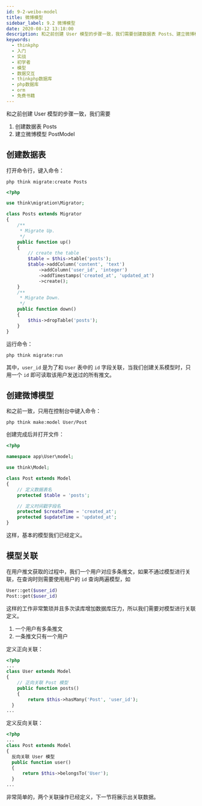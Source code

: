 ```yaml
---
id: 9-2-weibo-model
title: 微博模型
sidebar_label: 9.2 微博模型
date: 2020-08-12 13:18:00
description: 和之前创建 User 模型的步骤一致，我们需要创建数据表 Posts、建立微博模型 PostModel
keywords:
  - thinkphp
  - 入门
  - 实战
  - 初学者
  - 模型
  - 数据交互
  - thinkphp数据库
  - php数据库
  - orm
  - 免费书籍
---
```


和之前创建 User 模型的步骤一致，我们需要

1. 创建数据表 Posts
2. 建立微博模型 PostModel

## 创建数据表

打开命令行，键入命令：

```shell title="shell"
php think migrate:create Posts
```

```php title="database\migrations\20190728094237_posts.php"
<?php

use think\migration\Migrator;

class Posts extends Migrator
{
    /**
     * Migrate Up.
     */
    public function up()
    {
        // create the table
        $table = $this->table('posts');
        $table->addColumn('content', 'text')
            ->addColumn('user_id', 'integer')
            ->addTimestamps('created_at', 'updated_at')
            ->create();
    }
    /**
     * Migrate Down.
     */
    public function down()
    {
        $this->dropTable('posts');
    }
}
```

运行命令：

```shell title="shell"
php think migrate:run
```

其中，`user_id` 是为了和 `User` 表中的 `id` 字段关联，当我们创建关系模型时，只用一个 `id` 即可读取该用户发送过的所有推文。

## 创建微博模型

和之前一致，只用在控制台中键入命令：

```shell title="shell"
php think make:model User/Post
```

创建完成后并打开文件：

```php title="application\user\model\Post.php"
<?php

namespace app\User\model;

use think\Model;

class Post extends Model
{
    // 定义数据表名
    protected $table = 'posts';

    // 定义时间戳字段名
    protected $createTime = 'created_at';
    protected $updateTime = 'updated_at';
}
```

这样，基本的模型我们已经定义。

## 模型关联

在用户推文获取的过程中，我们一个用户对应多条推文，如果不通过模型进行关联，在查询时则需要使用用户的 `id` 查询两遍模型，如

```php title="php"
User::get($user_id)
Post::get($user_id)
```

这样的工作非常繁琐并且多次读库增加数据库压力，所以我们需要对模型进行关联定义。

1. 一个用户有多条推文
2. 一条推文只有一个用户

定义正向关联：

```php title="application\user\model\User.php"
<?php
...
class User extends Model
{
	// 正向关联 Post 模型
	public function posts()
	{
		return $this->hasMany('Post', 'user_id');
  }
...
```

定义反向关联：

```php title="application\user\model\Post.php"
<?php
...
class Post extends Model
{
  反向关联 User 模型
  public function user()
  {
      return $this->belongsTo('User');
  }
...
```

非常简单的，两个关联操作已经定义，下一节将展示出关联数据。
